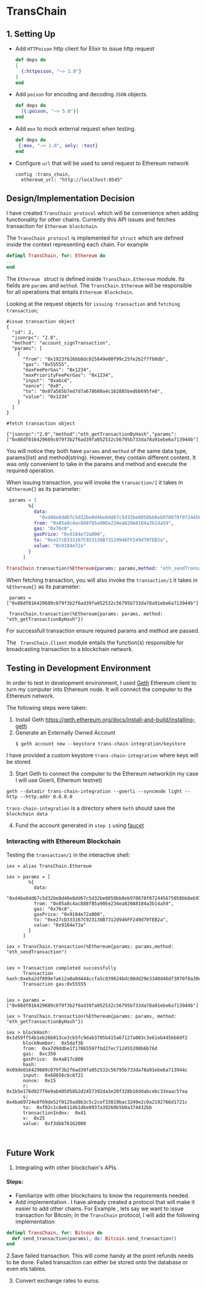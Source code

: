 # TransChain

## 1. Setting Up
- Add `HTTPoison` http client for Elixir to issue http request
    ```elixir
   def deps do
    [
      {:httpoison, "~> 1.8"}
    ]
   end
    ```

- Add `poison` for encoding and decoding `JSON` objects.

    ```elixir
    def deps do
      [{:poison, "~> 5.0"}]
    end
    ```

- Add `mox` to mock external request when testing.

   ```elixir
   def deps do
    {:mox, "~> 1.0", only: :test}
   end
   ```
- Configure `url` that will be used to send request to Ethereum network

    ```
    config :trans_chain,
      ethereum_url: "http://localhost:8545"
    ```

## Design/Implementation Decision
I have created `TransChain protocol` which will be convenience when adding functionality for other chains. Currently this API issues and fetches transaction for `Ethereum blockchain`.

The `TransChain protocol` is implemented for `struct` which are defined inside the context representing each chain. For example 

```elixir
defimpl TransChain, for: Ethereum do
...
end
```
The `Ethereum ` struct is defined inside `TransChain.Ethereum` module. Its fields are `params` and `method`. The  `TransChain.Ethereum` will be responsible for all operations that entails `Ethereum Blockchain`.

Looking at the request objects for `issuing transaction` and `fetching transaction`;

```
#issue transaction object
{
  "id": 2,
  "jsonrpc": "2.0",
  "method": "account_signTransaction",
  "params": [
    {
      "from": "0x1923f626bb8dc025849e00f99c25fe2b2f7fb0db",
      "gas": "0x55555",
      "maxFeePerGas": "0x1234",
      "maxPriorityFeePerGas": "0x1234",
      "input": "0xabcd",
      "nonce": "0x0",
      "to": "0x07a565b7ed7d7a678680a4c162885bedbb695fe0",
      "value": "0x1234"
    }
  ]
}
```

```
#fetch transaction object

{"jsonrpc":"2.0","method":"eth_getTransactionByHash","params":["0x88df016429689c079f3b2f6ad39fa052532c56795b733da78a91ebe6a713944b"],"id":1}
```
You will notice they both have `params` and `method` of the same data type, params(list) and method(string). However, they contain different content. It was only convenient to take in the params and method and execute the required operation.

When issuing transaction, you will invoke the `transaction/1` it takes in `%Ethereum{}` as its parameter:

```elixir
 params = [
        %{
          data:
            "0xd46e8dd67c5d32be8d46e8dd67c5d32be8058bb8eb970870f072445675058bb8eb970870f072445675",
          from: "0x85a8c4ac888f85a90Ee234ea820A8184a3b14a59",
          gas: "0x76c0",
          gasPrice: "0x9184e72a000",
          to: "0xe27cD333167C923138B7312d946FF249d70fEB2a",
          value: "0x9184e72a"
        }
      ]

TransChain.transaction(%Ethereum{params: params,method: "eth_sendTransaction"})
```

When fetching transaction, you will also invoke the `transaction/1` it takes in `%Ethereum{}` as its parameter:

```
 params = ["0x88df016429689c079f3b2f6ad39fa052532c56795b733da78a91ebe6a713944b"]

 TransChain.transaction(%Ethereum{params: params, method: "eth_getTransactionByHash"})
```
For successfull transaction ensure required params and method are passed. 

The ` TransChain.Client` module entails the function(s) responsible for broadcasting transaction to a blockchain network.

## Testing in Development Environment

In order to test in development environment, I used [Geth](https://geth.ethereum.org/docs/getting-start) Ethereum client to turn my computer into Ethereum node. It will connect the computer to the Ethereum network.

The following steps were taken:
1. Install Geth https://geth.ethereum.org/docs/install-and-build/installing-geth
2. Generate an Externally Owned Account 
    ```
    $ geth account new --keystore trans-chain-integration/keystore

    ```
 I have provided a custom keystore `trans-chain-integration` where keys will be stored

 3. Start Geth to connect the computer to the Ethereum network(in my case I will use Goerli, Ethereum testnet)

 ```
 geth --datadir trans-chain-integration --goerli --syncmode light --http --http.addr 0.0.0.0

 ```
 `trans-chain-integration` is a directory where `Geth` should save the `blockchain data`

 4. Fund the account generated in `step 1` using [faucet](https://fauceth.komputing.org/?chain=1115511)
 

### Interacting with Ethereum Blockchain

Testing the `transaction/1` in the interactive shell:

```
iex > alias TransChain.Ethereum

iex > params = [
        %{
          data:
            "0xd46e8dd67c5d32be8d46e8dd67c5d32be8058bb8eb970870f072445675058bb8eb970870f072445675",
          from: "0x85a8c4ac888f85a90Ee234ea820A8184a3b14a59",
          gas: "0x76c0",
          gasPrice: "0x9184e72a000",
          to: "0xe27cD333167C923138B7312d946FF249d70fEB2a",
          value: "0x9184e72a"
        }
      ]

iex > TransChain.transaction(%Ethereum{params: params,method: "eth_sendTransaction")


iex > Transaction completed successfully
      Transaction hash:0xeba2df809e7a612a0a0d444ccfa5c839624bdc00dd29e3340d46df3870f8a30e
      Transaction gas:0x55555


iex > params = ["0x88df016429689c079f3b2f6ad39fa052532c56795b733da78a91ebe6a713944b"]

iex > TransChain.transaction(%Ethereum{params: params, method: "eth_getTransactionByHash"})

iex > blockHash:  0x1d59ff54b1eb26b013ce3cb5fc9dab3705b415a67127a003c3e61eb445bb8df2
      blockNumber:  0x5daf3b
      from:  0xa7d9ddbe1f17865597fbd27ec712455208b6b76d
      gas:  0xc350
      gasPrice:  0x4a817c800
      hash:  0x89de016429689c079f3b2f6ad39fa052532c56795b733da78a91ebe6a713944c
      input:  0x68656c6c6f21
      nonce:  0x15
      r:  0x1b5e176d927f8e9ab405058b2d2457392da3e20f328b16ddabcebc33eaac5fea
      s:  0x4ba69724e8f69de52f0125ad8b3c5c2cef33019bac3249e2c0a2192766d1721c
      to:  0xf02c1c8e6114b1dbe8937a39260b5b0a374432bb
      transactionIndex:  0x41
      v:  0x25
      value:  0xf3dbb76162000



```

## Future Work
1. Integrating with other blockchain's APIs. 
  
#### Steps:
- Familiarize with other blockchains to know the requirements needed.
- Add implementation . I have already created a protocol that will make it easier to add other chains. 
For Example , lets say we want to issue transaction for Bitcoin;
In the `TransChain` protocol, I will add the following implementation

```elixir
defimpl TransChain, for: Bitcoin do
  def send_transaction(params), do: Bitcoin.send_transaction()
end

```

2.Save failed transaction. This will come handy at the point refunds needs to be done.
  Failed transaction can either be stored onto the database or even ets tables.

3. Convert exchange rates to euros.
